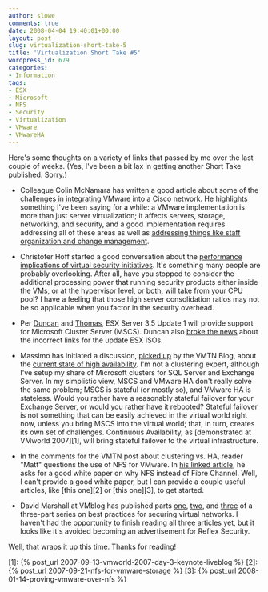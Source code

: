 ```yaml
---
author: slowe
comments: true
date: 2008-04-04 19:40:01+00:00
layout: post
slug: virtualization-short-take-5
title: 'Virtualization Short Take #5'
wordpress_id: 679
categories:
- Information
tags:
- ESX
- Microsoft
- NFS
- Security
- Virtualization
- VMware
- VMwareHA
---
```


Here's some thoughts on a variety of links that passed by me over the last couple of weeks. (Yes, I've been a bit lax in getting another Short Take published. Sorry.)

* Colleague Colin McNamara has written a good article about some of the [challenges in integrating](http://www.colinmcnamara.com/2008/03/15/challenges-integrating-vmware-into-cisco-networks) VMware into a Cisco network. He highlights something I've been saying for a while: a VMware implementation is more than just server virtualization; it affects servers, storage, networking, and security, and a good implementation requires addressing all of these areas as well as [addressing things like staff organization and change management](http://searchservervirtualization.techtarget.com/tip/0,289483,sid94_gci1303371,00.html).

* Christofer Hoff started a good conversation about the [performance implications of virtual security initiatives](http://rationalsecurity.typepad.com/blog/2008/03/performance-imp.html). It's something many people are probably overlooking. After all, have you stopped to consider the additional processing power that running security products either inside the VMs, or at the hypervisor level, or both, will take from your CPU pool? I have a feeling that those high server consolidation ratios may not be so applicable when you factor in the security overhead.

* Per [Duncan](http://www.yellow-bricks.com/2008/04/02/support-for-microsoft-cluster-server-mscs-in-35-update/) and [Thomas](http://blogs.sun.com/thomasweyell_en/entry/support_for_microsoft_cluster_in), ESX Server 3.5 Update 1 will provide support for Microsoft Cluster Server (MSCS). Duncan also [broke the news](http://www.yellow-bricks.com/2008/03/31/new-isosbuilds-coming-up-for-3i-35-virtualcenter/) about the incorrect links for the update ESX ISOs.

* Massimo has initiated a discussion, [picked up](http://blogs.vmware.com/vmtn/2008/03/the-philosophy.html) by the VMTN Blog, about the [current state of high availability](http://it20.info/blogs/main/archive/2008/03/26/102.aspx). I'm not a clustering expert, although I've setup my share of Microsoft clusters for SQL Server and Exchange Server. In my simplistic view, MSCS and VMware HA don't really solve the same problem; MSCS is stateful (or mostly so), and VMware HA is stateless. Would you rather have a reasonably stateful failover for your Exchange Server, or would you rather have it rebooted? Stateful failover is not something that can be easily achieved in the virtual world right now, unless you bring MSCS into the virtual world; that, in turn, creates its own set of challenges. Continuous Availability, as [demonstrated at VMworld 2007][1], will bring stateful failover to the virtual infrastructure.

* In the comments for the VMTN post about clustering vs. HA, reader "Matt" questions the use of NFS for VMware. In [his linked article](http://universitytechnology.blogspot.com/2008/03/vmware-over-nfs-vs-fiberchannel-fc.html), he asks for a good white paper on why NFS instead of Fibre Channel. Well, I can't provide a good white paper, but I can provide a couple useful articles, like [this one][2] or [this one][3], to get started.

* David Marshall at VMblog has published parts [one](http://vmblog.com/archive/2008/03/28/best-practices-for-securing-virtual-networks-part-one-of-three.aspx), [two](http://vmblog.com/archive/2008/03/27/best-practices-for-securing-virtual-networks-part-two-of-three.aspx), and [three](http://vmblog.com/archive/2008/03/28/best-practices-for-securing-virtual-networks-part-three-of-three.aspx) of a three-part series on best practices for securing virtual networks. I haven't had the opportunity to finish reading all three articles yet, but it looks like it's avoided becoming an advertisement for Reflex Security.

Well, that wraps it up this time. Thanks for reading!

[1]: {% post_url 2007-09-13-vmworld-2007-day-3-keynote-liveblog %}
[2]: {% post_url 2007-09-21-nfs-for-vmware-storage %}
[3]: {% post_url 2008-01-14-proving-vmware-over-nfs %}
